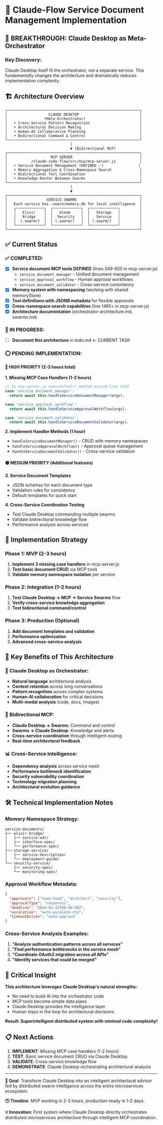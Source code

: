 # 🚀 Claude-Flow Service Document Management Implementation

## 🧠 **BREAKTHROUGH: Claude Desktop as Meta-Orchestrator**

### **Key Discovery:** 
Claude Desktop itself IS the orchestrator, not a separate service. This fundamentally changes the architecture and dramatically reduces implementation complexity.

## 🏗️ **Architecture Overview**

```
┌─────────────────────────────────────────────────────────────┐
│                   CLAUDE DESKTOP                            │
│                 (Meta-Orchestrator)                         │
│   • Cross-Service Pattern Recognition                       │
│   • Architectural Decision Making                           │
│   • Human-AI Collaborative Planning                         │
│   • Bidirectional Command & Control                         │
└─────────────────────────────────────────────────────────────┘
                              │
                              ▼ (Bidirectional MCP)
┌─────────────────────────────────────────────────────────────┐
│                    MCP SERVER                               │
│           /claude-code-flow/src/mcp/mcp-server.js           │
│   • Service Document Management (DEFINED ✅)                │
│   • Memory Aggregation & Cross-Namespace Search             │
│   • Bidirectional Tool Coordination                         │
│   • Knowledge Router Between Swarms                         │
└─────────────────────────────────────────────────────────────┘
                              │
                              ▼
┌─────────────────────────────────────────────────────────────┐
│                  SERVICE SWARMS                             │
│   Each service has .swarm/memory.db for local intelligence  │
│   ┌─────────────┐  ┌─────────────┐  ┌─────────────┐         │
│   │   Elixir    │  │   Gleam     │  │   Storage   │         │
│   │   Bridge    │  │  Security   │  │   Service   │         │
│   │  (.swarm/)  │  │ (.swarm/)   │  │ (.swarm/)   │         │
│   └─────────────┘  └─────────────┘  └─────────────┘         │
└─────────────────────────────────────────────────────────────┘
```

## ✅ **Current Status**

### **✅ COMPLETED:**
- [x] **Service document MCP tools DEFINED** (lines 549-605 in mcp-server.js)
  - `service_document_manager` - Unified document management
  - `service_approval_workflow` - Human approval workflows  
  - `service_document_validator` - Cross-service consistency
- [x] **Memory system with namespacing** (working with shared memoryStore)
- [x] **Tool definitions with JSONB metadata** for flexible approvals
- [x] **Cross-namespace search capabilities** (line 1485+ in mcp-server.js)
- [x] **Architecture documentation** (orchestrator-architecture.md, swarms.md)

### **🚧 IN PROGRESS:**
- [ ] **Document this architecture** in todo.md ← CURRENT TASK

### **⭕ PENDING IMPLEMENTATION:**

#### **🔴 HIGH PRIORITY (2-3 hours total)**

**1. Missing MCP Case Handlers (1-2 hours)**
```javascript
// In mcp-server.js executeTool() method around line 1343
case 'service_document_manager':
  return await this.handleServiceDocumentManager(args);

case 'service_approval_workflow':
  return await this.handleServiceApprovalWorkflow(args);

case 'service_document_validator':
  return await this.handleServiceDocumentValidator(args);
```

**2. Implement Handler Methods (1 hour)**
- `handleServiceDocumentManager()` - CRUD with memory namespaces
- `handleServiceApprovalWorkflow()` - Approval queue management
- `handleServiceDocumentValidator()` - Cross-service validation

#### **🟡 MEDIUM PRIORITY (Additional features)**

**3. Service Document Templates**
- JSON schemas for each document type
- Validation rules for consistency
- Default templates for quick start

**4. Cross-Service Coordination Testing**
- Test Claude Desktop commanding multiple swarms
- Validate bidirectional knowledge flow
- Performance analysis across services

## 🎯 **Implementation Strategy**

### **Phase 1: MVP (2-3 hours)**
1. **Implement 3 missing case handlers** in mcp-server.js
2. **Test basic document CRUD** via MCP tools
3. **Validate memory namespace isolation** per service

### **Phase 2: Integration (1-2 hours)**  
1. **Test Claude Desktop → MCP → Service Swarms** flow
2. **Verify cross-service knowledge aggregation**
3. **Test bidirectional command/control**

### **Phase 3: Production (Optional)**
1. **Add document templates and validation**
2. **Performance optimization**
3. **Advanced cross-service analysis**

## 🌟 **Key Benefits of This Architecture**

### **🧠 Claude Desktop as Orchestrator:**
- **Natural language** architectural analysis
- **Context retention** across long conversations  
- **Pattern recognition** across complex systems
- **Human-AI collaboration** for critical decisions
- **Multi-modal analysis** (code, docs, images)

### **🔄 Bidirectional MCP:**
- **Claude Desktop → Swarms**: Command and control
- **Swarms → Claude Desktop**: Knowledge and alerts
- **Cross-service coordination** through intelligent routing
- **Real-time architectural feedback**

### **📊 Cross-Service Intelligence:**
- **Dependency analysis** across service mesh
- **Performance bottleneck identification**
- **Security vulnerability coordination**  
- **Technology migration planning**
- **Architectural evolution guidance**

## 🛠️ **Technical Implementation Notes**

### **Memory Namespace Strategy:**
```
service-documents/
├── elixir-bridge/
│   ├── service-adr/
│   ├── interface-spec/
│   └── performance-spec/
├── storage-service/
│   ├── service-description/
│   └── deployment-guide/
└── security-service/
    ├── security-spec/
    └── monitoring-spec/
```

### **Approval Workflow Metadata:**
```json
{
  "approvers": ["team-lead", "architect", "security"],
  "approvalType": "consensus",
  "deadline": "2024-01-15T00:00:00Z",
  "escalation": "auto-escalate-cto",
  "timeoutAction": "auto-approve"
}
```

### **Cross-Service Analysis Examples:**
1. **"Analyze authentication patterns across all services"**
2. **"Find performance bottlenecks in the service mesh"**
3. **"Coordinate OAuth2 migration across all APIs"**
4. **"Identify services that could be merged"**

## 🚨 **Critical Insight**

**This architecture leverages Claude Desktop's natural strengths:**
- No need to build AI into the orchestrator code
- MCP tools become simple data pipes
- Claude Desktop provides the intelligence layer
- Human stays in the loop for architectural decisions

**Result: Superintelligent distributed system with minimal code complexity!**

## 📋 **Next Actions**

1. **IMPLEMENT**: Missing MCP case handlers (1-2 hours)
2. **TEST**: Basic service document CRUD via Claude Desktop  
3. **VALIDATE**: Cross-service knowledge flow
4. **DEMONSTRATE**: Claude Desktop orchestrating architectural analysis

---

**🎯 Goal**: Transform Claude Desktop into an intelligent architectural advisor fed by distributed swarm intelligence across the entire microservices ecosystem.

**🕐 Timeline**: MVP working in 2-3 hours, production-ready in 1-2 days.

**💡 Innovation**: First system where Claude Desktop directly orchestrates distributed microservices architecture through intelligent MCP coordination.